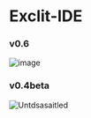 # Exclit-IDE

### v0.6
![image](https://github.com/Duiccni/Exclit-IDE/assets/143947543/236c0250-d4b2-44b5-bcf3-4dd44876f5f3)

### v0.4beta
![Untdsasaitled](https://github.com/Duiccni/Exclit-IDE/assets/143947543/1713f2d2-94dd-4b1b-a911-61430a671e50)
